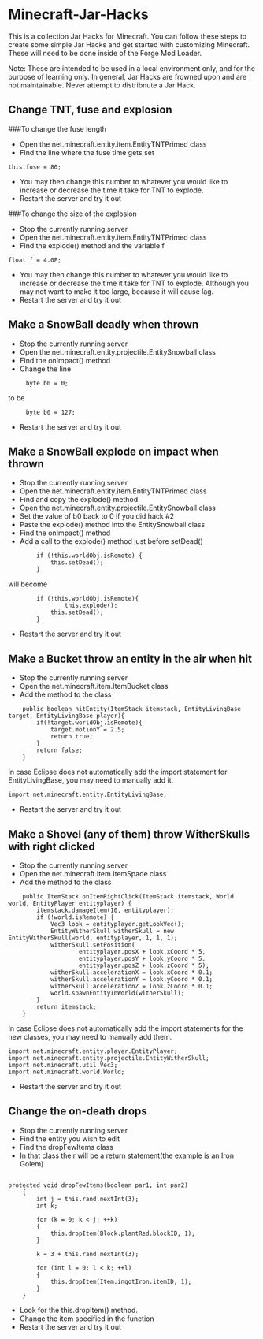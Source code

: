 Minecraft-Jar-Hacks
===================

This is a collection Jar Hacks for Minecraft.  You can follow these steps to create some simple Jar Hacks and get started with customizing Minecraft.  These will need to be done inside of the Forge Mod Loader.

Note: These are intended to be used in a local environment only, and for the purpose of learning only.  In general, Jar Hacks are frowned upon and are not maintainable. Never attempt to distribnute a Jar Hack. 

## Change TNT, fuse and explosion

###To change the fuse length
- Open the net.minecraft.entity.item.EntityTNTPrimed class
- Find the line where the fuse time gets set

```code
this.fuse = 80;
```

- You may then change this number to whatever you would like to increase or decrease the time it take for TNT to explode.
- Restart the server and try it out

###To change the size of the explosion

- Stop the currently running server
- Open the net.minecraft.entity.item.EntityTNTPrimed class
- Find the explode() method and the variable f

```code
float f = 4.0F;
```

- You may then change this number to whatever you would like to increase or decrease the time it take for TNT to explode.  Although you may not want to make it too large, because it will cause lag.  
- Restart the server and try it out


## Make a SnowBall deadly when thrown

- Stop the currently running server
- Open the net.minecraft.entity.projectile.EntitySnowball class
- Find the onImpact() method
- Change the line 
   
```code
     byte b0 = 0;
```
   
   to be
   
```code
     byte b0 = 127;
```

- Restart the server and try it out

## Make a SnowBall explode on impact when thrown


- Stop the currently running server
- Open the net.minecraft.entity.item.EntityTNTPrimed class
- Find and copy the explode() method
- Open the net.minecraft.entity.projectile.EntitySnowball class
- Set the value of b0 back to 0 if you did hack #2
- Paste the explode() method into the EntitySnowball class
- Find the onImpact() method
- Add a call to the explode() method just before setDead()
  
```code
        if (!this.worldObj.isRemote) {
        	this.setDead();
        }
```
  
will become

```code
        if (!this.worldObj.isRemote){
                this.explode();
        	this.setDead();
        }
```

- Restart the server and try it out

## Make a Bucket throw an entity in the air when hit 

- Stop the currently running server
- Open the net.minecraft.item.ItemBucket class
- Add the method to the class

```code
	public boolean hitEntity(ItemStack itemstack, EntityLivingBase target, EntityLivingBase player){
		if(!target.worldObj.isRemote){
			target.motionY = 2.5;
			return true;
		}
		return false;
	}
```
In case Eclipse does not automatically add the import statement for EntityLivingBase, you may need to manually add it.

```code
import net.minecraft.entity.EntityLivingBase;
```

- Restart the server and try it out

## Make a Shovel (any of them) throw WitherSkulls with right clicked

- Stop the currently running server
- Open the net.minecraft.item.ItemSpade class
- Add the method to the class

```code
	public ItemStack onItemRightClick(ItemStack itemstack, World world, EntityPlayer entityplayer) {
		itemstack.damageItem(10, entityplayer);
		if (!world.isRemote) {
			Vec3 look = entityplayer.getLookVec();
			EntityWitherSkull witherSkull = new EntityWitherSkull(world, entityplayer, 1, 1, 1);
			witherSkull.setPosition(
					entityplayer.posX + look.xCoord * 5,
					entityplayer.posY + look.yCoord * 5,
					entityplayer.posZ + look.zCoord * 5);
			witherSkull.accelerationX = look.xCoord * 0.1;
			witherSkull.accelerationY = look.yCoord * 0.1;
			witherSkull.accelerationZ = look.zCoord * 0.1;
			world.spawnEntityInWorld(witherSkull);
		}
		return itemstack;
	}
```

In case Eclipse does not automatically add the import statements for the new classes, you may need to manually add them.

```code
import net.minecraft.entity.player.EntityPlayer;
import net.minecraft.entity.projectile.EntityWitherSkull;
import net.minecraft.util.Vec3;
import net.minecraft.world.World;
```

- Restart the server and try it out

## Change the on-death drops

- Stop the currently running server
- Find the entity you wish to edit
- Find the dropFewItems class
- In that class their will be a return statement(the example is an Iron Golem)

```code

protected void dropFewItems(boolean par1, int par2)
    {
        int j = this.rand.nextInt(3);
        int k;

        for (k = 0; k < j; ++k)
        {
            this.dropItem(Block.plantRed.blockID, 1);
        }

        k = 3 + this.rand.nextInt(3);

        for (int l = 0; l < k; ++l)
        {
            this.dropItem(Item.ingotIron.itemID, 1);
        }
    }
```

- Look for the this.dropItem() method.
- Change the item specified in the function
- Restart the server and try it out
